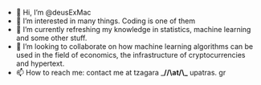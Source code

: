 - 👋 Hi, I’m @deusExMac
- 👀 I’m interested in many things. Coding is one of them
- 🌱 I’m currently refreshing my knowledge in statistics, machine learning and some other stuff. 
- 💞️ I’m looking to collaborate on how machine learning algorithms can be used in the field of economics, the infrastructure of cryptocurrencies and hypertext.
- 📫 How to reach me: contact me at tzagara ___//\\__at__/\\\___ upatras. gr

<!---
deusExMac/deusExMac is a ✨ special ✨ repository because its `README.md` (this file) appears on your GitHub profile.
You can click the Preview link to take a look at your changes.
--->
